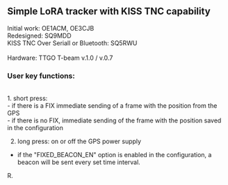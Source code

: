 <h2>Simple LoRA tracker with KISS TNC capability</h2>

Initial work: OE1ACM, OE3CJB<br>
Redesigned: SQ9MDD<br>
KISS TNC Over Seriall or Bluetooth: SQ5RWU<br><br>
Hardware: TTGO T-beam v.1.0 / v.0.7

<h3>User key functions:</h3>
<br>
1. short press:<br>
 - if there is a FIX immediate sending of a frame with the position from the GPS<br>
 - if there is no FIX, immediate sending of the frame with the position saved in the configuration<br>

2. long press: on or off the GPS power supply<br>
 - if the "FIXED_BEACON_EN" option is enabled in the configuration, a beacon will be sent every set time interval.<br>

R.
